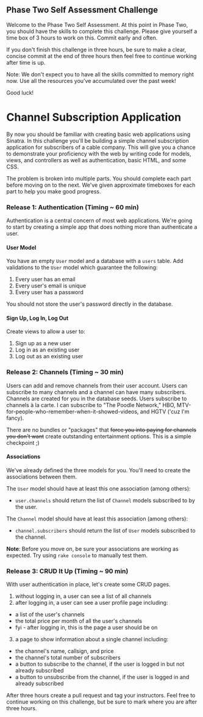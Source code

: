 ## Phase Two Self Assessment Challenge

Welcome to the Phase Two Self Assessment. At this point in Phase Two, you should have the skills to complete this challenge. Please give yourself a time box of 3 hours to work on this. Commit early and often.

If you don't finish this challenge in three hours, be sure to make a clear, concise commit at the end of three hours then feel free to continue working after time is up.

Note: We don't expect you to have all the skills committed to memory right now. Use all the resources you've accumulated over the past week!

Good luck!

# Channel Subscription Application

By now you should be familiar with creating basic web applications using Sinatra. In this challenge you'll be building a simple channel subscription application for subscribers of a cable company. This will give you a chance to demonstrate your proficiency with the web by writing code for models, views, and controllers as well as authentication, basic HTML, and some CSS.

The problem is broken into multiple parts. You should complete each part before moving on to the next. We've given approximate timeboxes for each part to help you make good progress.

### Release 1: Authentication (Timing ~ 60 min)

Authentication is a central concern of most web applications. We're going to start by creating a simple app that does nothing more than authenticate a user.

#### User Model

You have an empty `User` model and a database with a `users` table. Add validations to the `User` model which guarantee the following:

1. Every user has an email
2. Every user's email is unique
3. Every user has a password

You should not store the user's password directly in the database.

#### Sign Up, Log In, Log Out

Create views to allow a user to:

1. Sign up as a new user
2. Log in as an existing user
3. Log out as an existing user

### Release 2: Channels  (Timing ~ 30 min)

Users can add and remove channels from their user account. Users can subscribe to many channels and a channel can have many subscribers. Channels are created for you in the database seeds. Users subscribe to channels &agrave; la carte. I can subscribe to "The Poodle Network," HBO, MTV-for-people-who-remember-when-it-showed-videos, and HGTV ('cuz I'm fancy).

There are no bundles or "packages" that ~~force you into paying for channels you don't want~~ create outstanding entertainment options. This is a simple checkpoint ;)

#### Associations

We've already defined the three models for you. You'll need to create the associations between them.

The `User` model should have at least this one association (among others):

- `user.channels` should return the list of `Channel` models subscribed to by the user.

The `Channel` model should have at least this association (among others):

- `channel.subscribers` should return the list of `User` models subscribed to the channel.

**Note**: Before you move on, be sure your associations are working as expected. Try using `rake console` to manually test them.

### Release 3: CRUD It Up (Timing ~ 90 min)

With user authentication in place, let's create some CRUD pages.

1. without logging in, a user can see a list of all channels
2. after logging in, a user can see a user profile page including:
  * a list of the user's channels
  * the total price per month of all the user's channels
  * fyi - after logging in, this is the page a user should be on
3. a page to show information about a single channel including:
  * the channel's name, callsign, and price
  * the channel's total number of subscribers
  * a button to subscribe to the channel, if the user is logged in but not already subscribed
  * a button to unsubscribe from the channel, if the user is logged in and already subscribed

After three hours create a pull request and tag your instructors. Feel free to continue working on this challenge, but be sure to mark where you are after three hours.
